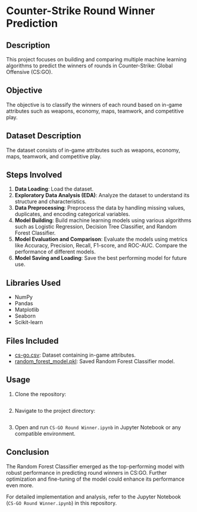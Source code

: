 # Counter-Strike Round Winner Prediction

## Description

This project focuses on building and comparing multiple machine learning algorithms to predict the winners of rounds in Counter-Strike: Global Offensive (CS:GO).

## Objective

The objective is to classify the winners of each round based on in-game attributes such as weapons, economy, maps, teamwork, and competitive play.

## Dataset Description

The dataset consists of in-game attributes such as weapons, economy, maps, teamwork, and competitive play.

## Steps Involved

1. **Data Loading**: Load the dataset.
2. **Exploratory Data Analysis (EDA)**: Analyze the dataset to understand its structure and characteristics.
3. **Data Preprocessing**: Preprocess the data by handling missing values, duplicates, and encoding categorical variables.
4. **Model Building**: Build machine learning models using various algorithms such as Logistic Regression, Decision Tree Classifier, and Random Forest Classifier.
5. **Model Evaluation and Comparison**: Evaluate the models using metrics like Accuracy, Precision, Recall, F1-score, and ROC-AUC. Compare the performance of different models.
6. **Model Saving and Loading**: Save the best performing model for future use.

## Libraries Used

- NumPy
- Pandas
- Matplotlib
- Seaborn
- Scikit-learn

## Files Included

- [cs-go.csv](https://drive.google.com/file/d/1hv3ui6xtPM_hDyVwwm1OaOH-cq9bLyJ3/view?usp=drive_link): Dataset containing in-game attributes.
- [random_forest_model.pkl](https://drive.google.com/file/d/1HEy7gEwStU3p1X3c1fIs78g-7jFNgMjD/view?usp=drive_link): Saved Random Forest Classifier model.

## Usage

1. Clone the repository:
``` bash git clone https://github.com/adilbhartiya/Counter-Strike-Round-Winner-Prediction.git
```
2. Navigate to the project directory:
``` bash cd Counter-Strike-Round-Winner-Prediction
```
3. Open and run `CS-GO Round Winner.ipynb` in Jupyter Notebook or any compatible environment.

## Conclusion

The Random Forest Classifier emerged as the top-performing model with robust performance in predicting round winners in CS:GO. Further optimization and fine-tuning of the model could enhance its performance even more.

For detailed implementation and analysis, refer to the Jupyter Notebook (`CS-GO Round Winner.ipynb`) in this repository.
